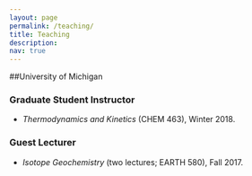 ```yaml
---
layout: page
permalink: /teaching/
title: Teaching
description: 
nav: true
---
```


##University of Michigan
### Graduate Student Instructor

- *Thermodynamics and Kinetics* (CHEM 463), Winter 2018.


### Guest Lecturer 
- *Isotope Geochemistry* (two lectures; EARTH 580), Fall 2017.
                                      
